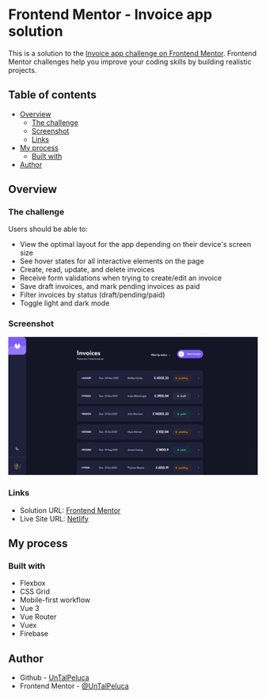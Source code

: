 # Frontend Mentor - Invoice app solution

This is a solution to the [Invoice app challenge on Frontend Mentor](https://www.frontendmentor.io/challenges/invoice-app-i7KaLTQjl). Frontend Mentor challenges help you improve your coding skills by building realistic projects. 

## Table of contents

- [Overview](#overview)
  - [The challenge](#the-challenge)
  - [Screenshot](#screenshot)
  - [Links](#links)
- [My process](#my-process)
  - [Built with](#built-with)
- [Author](#author)

## Overview

### The challenge

Users should be able to:

- View the optimal layout for the app depending on their device's screen size
- See hover states for all interactive elements on the page
- Create, read, update, and delete invoices
- Receive form validations when trying to create/edit an invoice
- Save draft invoices, and mark pending invoices as paid
- Filter invoices by status (draft/pending/paid)
- Toggle light and dark mode

### Screenshot

![](./screenshot.jpg)

### Links

- Solution URL: [Frontend Mentor](https://www.frontendmentor.io/solutions/personal-invoice-app-with-vue-and-firebase-dN6W4EdRH)
- Live Site URL: [Netlify](https://affectionate-banach-1b386a.netlify.app)

## My process

### Built with

- Flexbox
- CSS Grid
- Mobile-first workflow
- Vue 3
- Vue Router
- Vuex
- Firebase

## Author

- Github - [UnTalPeluca](https://github.com/UnTalPeluca)
- Frontend Mentor - [@UnTalPeluca](https://www.frontendmentor.io/profile/UnTalPeluca)
